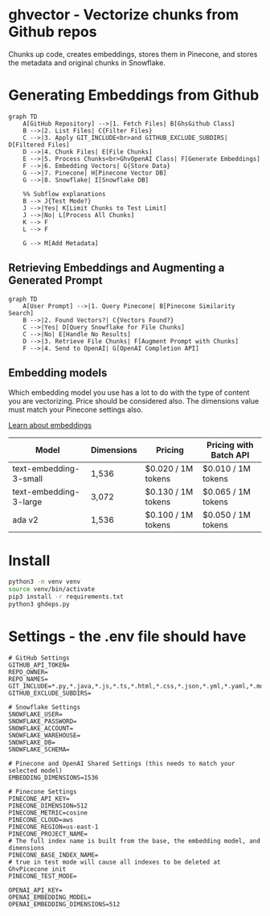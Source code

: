 # ghvector - Vectorize chunks from Github repos

Chunks up code, creates embeddings, stores them in Pinecone, and stores the metadata and original chunks in Snowflake.

# Generating Embeddings from Github

```mermaid
graph TD
    A[GitHub Repository] -->|1. Fetch Files| B[GhsGithub Class]
    B -->|2. List Files| C{Filter Files}
    C -->|3. Apply GIT_INCLUDE<br>and GITHUB_EXCLUDE_SUBDIRS| D[Filtered Files]
    D -->|4. Chunk Files| E[File Chunks]
    E -->|5. Process Chunks<br>GhvOpenAI Class| F[Generate Embeddings]
    F -->|6. Embedding Vectors| G{Store Data}
    G -->|7. Pinecone| H[Pinecone Vector DB]
    G -->|8. Snowflake| I[Snowflake DB]

    %% Subflow explanations
    B --> J{Test Mode?}
    J -->|Yes| K[Limit Chunks to Test Limit]
    J -->|No| L[Process All Chunks]
    K --> F
    L --> F

    G --> M[Add Metadata]

```

## Retrieving Embeddings and Augmenting a Generated Prompt

```mermaid
graph TD
    A[User Prompt] -->|1. Query Pinecone| B[Pinecone Similarity Search]
    B -->|2. Found Vectors?| C{Vectors Found?}
    C -->|Yes| D[Query Snowflake for File Chunks]
    C -->|No| E[Handle No Results]
    D -->|3. Retrieve File Chunks| F[Augment Prompt with Chunks]
    F -->|4. Send to OpenAI| G[OpenAI Completion API]
```

## Embedding models

Which embedding model you use has a lot to do with the type of content you are vectorizing. Price should be considered also.
The dimensions value must match your Pinecone settings also.

[Learn about embeddings](#)

| Model                  | Dimensions | Pricing            | Pricing with Batch API |
| ---------------------- | ---------- | ------------------ | ---------------------- |
| text-embedding-3-small | 1,536      | $0.020 / 1M tokens | $0.010 / 1M tokens     |
| text-embedding-3-large | 3,072      | $0.130 / 1M tokens | $0.065 / 1M tokens     |
| ada v2                 | 1,536      | $0.100 / 1M tokens | $0.050 / 1M tokens     |

# Install

```bash
python3 -m venv venv
source venv/bin/activate
pip3 install -r requirements.txt
python3 ghdeps.py
```

# Settings - the .env file should have

```
# GitHub Settings
GITHUB_API_TOKEN=
REPO_OWNER=
REPO_NAMES=
GIT_INCLUDE=*.py,*.java,*.js,*.ts,*.html,*.css,*.json,*.yml,*.yaml,*.md,*.txt,*.csv,*.tsv,*.xml,*.sql,*.sh,*.bat
GITHUB_EXCLUDE_SUBDIRS=

# Snowflake Settings
SNOWFLAKE_USER=
SNOWFLAKE_PASSWORD=
SNOWFLAKE_ACCOUNT=
SNOWFLAKE_WAREHOUSE=
SNOWFLAKE_DB=
SNOWFLAKE_SCHEMA=

# Pinecone and OpenAI Shared Settings (this needs to match your selected model)
EMBEDDING_DIMENSIONS=1536

# Pinecone Settings
PINECONE_API_KEY=
PINECONE_DIMENSION=512
PINECONE_METRIC=cosine
PINECONE_CLOUD=aws
PINECONE_REGION=us-east-1
PINECONE_PROJECT_NAME=
# The full index name is built from the base, the embedding model, and dimensions
PINECONE_BASE_INDEX_NAME=
# true in test mode will cause all indexes to be deleted at GhvPicecone init
PINECONE_TEST_MODE=

OPENAI_API_KEY=
OPENAI_EMBEDDING_MODEL=
OPENAI_EMBEDDING_DIMENSIONS=512

```
